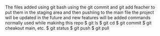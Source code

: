 The files added using git bash
using the git commit
and git add feacher to put them in the staging area and then pushiing to the main file 
the project will be updated in the future and new features will be added
commands normally used while makinhg this repo 
$ git ls 
$ git cd 
$ git commit
$ git cheakout main, etc.
$ git status
$ git push
$ git pull
